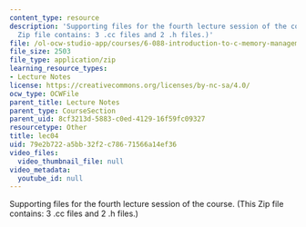 ```yaml
---
content_type: resource
description: 'Supporting files for the fourth lecture session of the course. (This
  Zip file contains: 3 .cc files and 2 .h files.)'
file: /ol-ocw-studio-app/courses/6-088-introduction-to-c-memory-management-and-c-object-oriented-programming-january-iap-2010/79e2b722a5bb32f2c78671566a14ef36_lec04.zip
file_size: 2503
file_type: application/zip
learning_resource_types:
- Lecture Notes
license: https://creativecommons.org/licenses/by-nc-sa/4.0/
ocw_type: OCWFile
parent_title: Lecture Notes
parent_type: CourseSection
parent_uid: 8cf3213d-5883-c0ed-4129-16f59fc09327
resourcetype: Other
title: lec04
uid: 79e2b722-a5bb-32f2-c786-71566a14ef36
video_files:
  video_thumbnail_file: null
video_metadata:
  youtube_id: null
---
```

Supporting files for the fourth lecture session of the course. (This Zip file contains: 3 .cc files and 2 .h files.)